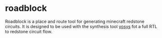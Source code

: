 # roadblock

Roadblock is a place and route tool for generating minecraft redstone circuits. It is designed to be used with the synthesis tool [yosys](https://github.com/YosysHQ/yosys) fot a full RTL to redstone circuit flow.
